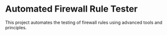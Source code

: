 # Automated Firewall Rule Tester
This project automates the testing of firewall rules using advanced tools and principles.
